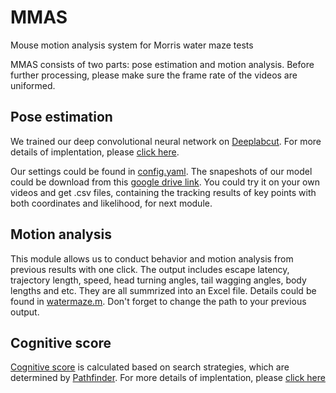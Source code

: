 # MMAS
Mouse motion analysis system for Morris water maze tests

MMAS consists of two parts: pose estimation and motion analysis. 
Before further processing, please make sure the frame rate of the videos are uniformed.

## Pose estimation
We trained our deep convolutional neural network on [Deeplabcut](https://www.nature.com/articles/s41593-018-0209-y). For more details of implentation, please [click here](https://github.com/DeepLabCut/DeepLabCut). 

Our settings could be found in [config.yaml](MMAS/config.yaml).
The snapeshots of our model could be download from this [google drive link](https://drive.google.com/drive/folders/11-P8tfpumooU8yvgD4gXxcatPxpJPDif?usp=drive_link).
You could try it on your own videos and get .csv files, containing the tracking results of key points with both coordinates and likelihood, for next module.

## Motion analysis
This module allows us to conduct behavior and motion analysis from previous results with one click. The output includes escape latency, trajectory length, speed, head turning angles, tail wagging angles, body lengths and etc. They are all summrized into an Excel file. Details could be found in [watermaze.m](MMAS/watermaze.m). Don't forget to change the path to your previous output.

## Cognitive score
[Cognitive score](https://www.nature.com/articles/s41598-022-09270-1) is calculated based on search strategies, which are determined by [Pathfinder](https://f1000research.com/articles/8-1521/v2). For more details of implentation, please [click here](https://github.com/MatthewBCooke/Pathfinder)
